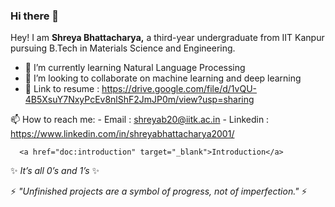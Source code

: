 ### Hi there 👋

Hey! I am **Shreya Bhattacharya,** a third-year undergraduate from IIT Kanpur pursuing B.Tech in Materials Science and Engineering. 

- 🌱 I’m currently learning Natural Language Processing
- 👯 I’m looking to collaborate on machine learning and deep learning
- 💬 Link to resume : https://drive.google.com/file/d/1vQU-4B5XsuY7NxyPcEv8nlShF2JmJP0m/view?usp=sharing

📫 How to reach me: 
        - Email : shreyab20@iitk.ac.in
        - Linkedin : https://www.linkedin.com/in/shreyabhattacharya2001/
        
        
      <a href="doc:introduction" target="_blank">Introduction</a>

 ✨ _It’s all 0’s and 1’s_ ✨
 
 ⚡ _"Unfinished projects are a symbol of progress, not of imperfection."_ ⚡
<!--
**shreyabhatta/shreyabhatta** is a ✨ _special_ ✨ repository because its `README.md` (this file) appears on your GitHub profile.

Here are some ideas to get you started:

- 🔭 I’m currently working on ...
- 🌱 I’m currently learning ...
- 👯 I’m looking to collaborate on ...
- 🤔 I’m looking for help with ...
- 💬 Ask me about ...
- 📫 How to reach me: ...
- 😄 Pronouns: ...
- ⚡ Fun fact: ...
-->
